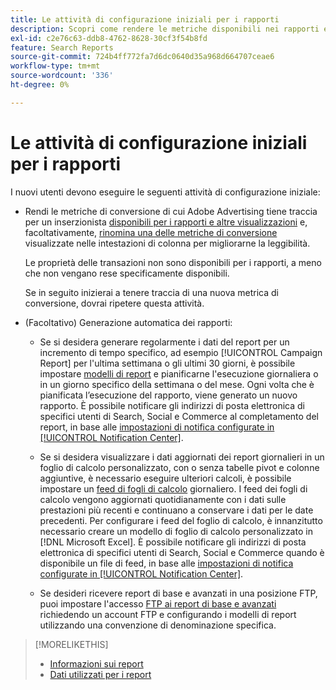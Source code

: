 ```yaml
---
title: Le attività di configurazione iniziali per i rapporti
description: Scopri come rendere le metriche disponibili nei rapporti e come automatizzare i rapporti.
exl-id: c2e76c63-ddb8-4762-8628-30cf3f54b8fd
feature: Search Reports
source-git-commit: 724b4ff772fa7d6dc0640d35a968d664707ceae6
workflow-type: tm+mt
source-wordcount: '336'
ht-degree: 0%

---
```


# Le attività di configurazione iniziali per i rapporti

I nuovi utenti devono eseguire le seguenti attività di configurazione iniziale:

* Rendi le metriche di conversione di cui Adobe Advertising tiene traccia per un inserzionista [disponibili per i rapporti e altre visualizzazioni](/help/search-social-commerce/admin/conversion-metrics/conversion-metric-edit-available.md) e, facoltativamente, [rinomina una delle metriche di conversione](/help/search-social-commerce/admin/conversion-metrics/conversion-metric-edit-display-name.md) visualizzate nelle intestazioni di colonna per migliorarne la leggibilità.

  Le proprietà delle transazioni non sono disponibili per i rapporti, a meno che non vengano rese specificamente disponibili.

  Se in seguito inizierai a tenere traccia di una nuova metrica di conversione, dovrai ripetere questa attività.

* (Facoltativo) Generazione automatica dei rapporti:

   * Se si desidera generare regolarmente i dati del report per un incremento di tempo specifico, ad esempio [!UICONTROL Campaign Report] per l&#39;ultima settimana o gli ultimi 30 giorni, è possibile impostare [modelli di report](/help/search-social-commerce/reports/automation/templates/template-about.md) e pianificarne l&#39;esecuzione giornaliera o in un giorno specifico della settimana o del mese. Ogni volta che è pianificata l’esecuzione del rapporto, viene generato un nuovo rapporto. È possibile notificare gli indirizzi di posta elettronica di specifici utenti di Search, Social e Commerce al completamento del report, in base alle [impostazioni di notifica configurate in [!UICONTROL Notification Center]](/help/search-social-commerce/notifications/notification-about.md).

   * Se si desidera visualizzare i dati aggiornati dei report giornalieri in un foglio di calcolo personalizzato, con o senza tabelle pivot e colonne aggiuntive, è necessario eseguire ulteriori calcoli, è possibile impostare un [feed di fogli di calcolo](/help/search-social-commerce/reports/automation/spreadsheet-feeds/spreadsheet-feed-about.md) giornaliero. I feed dei fogli di calcolo vengono aggiornati quotidianamente con i dati sulle prestazioni più recenti e continuano a conservare i dati per le date precedenti. Per configurare i feed del foglio di calcolo, è innanzitutto necessario creare un modello di foglio di calcolo personalizzato in [!DNL Microsoft Excel]. È possibile notificare gli indirizzi di posta elettronica di specifici utenti di Search, Social e Commerce quando è disponibile un file di feed, in base alle [impostazioni di notifica configurate in [!UICONTROL Notification Center]](/help/search-social-commerce/notifications/notification-about.md).

   * Se desideri ricevere report di base e avanzati in una posizione FTP, puoi impostare l&#39;accesso [FTP ai report di base e avanzati](/help/search-social-commerce/reports/automation/ftp-reports.md) richiedendo un account FTP e configurando i modelli di report utilizzando una convenzione di denominazione specifica.

>[!MORELIKETHIS]
>
>* [Informazioni sui report](report-about.md)
>* [Dati utilizzati per i report](data-used-for-reports.md)
